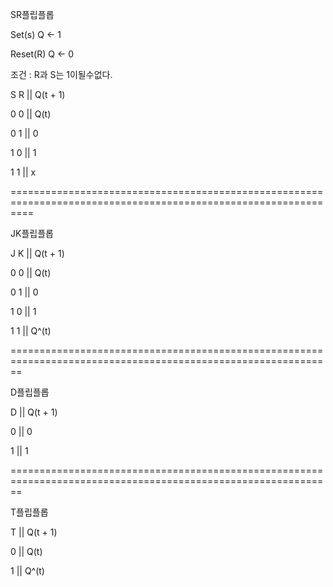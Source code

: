 SR플립플롭 

Set(s) Q <- 1

Reset(R) Q <- 0

조건 : R과 S는 1이될수없다. 

S  R   ||  Q(t + 1)

0  0   ||  Q(t)

0  1   ||  0

1  0   ||  1

1  1   ||  x


================================================================================================================

JK플립플롭

J  K  ||  Q(t + 1)

0  0  ||  Q(t)

0  1  ||  0

1  0  ||  1

1  1  ||  Q^(t)


==============================================================================================================

D플립플롭

D  ||  Q(t + 1)

0  ||  0

1  ||  1

==============================================================================================================

T플립플롭

T  ||  Q(t + 1)

0  ||  Q(t)

1  ||  Q^(t)
